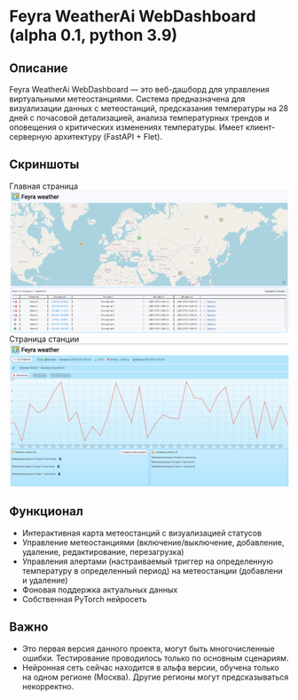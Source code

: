 # Feyra WeatherAi WebDashboard (alpha 0.1, python 3.9)
## Описание
Feyra WeatherAi WebDashboard — это веб-дашборд для управления виртуальными метеостанциями. Система предназначена для визуализации данных с метеостанций, предсказания температуры на 28 дней с почасовой детализацией, анализа температурных трендов и оповещения о критических изменениях температуры. Имеет клиент-серверную архитектуру (FastAPI + Flet).

## Скриншоты
Главная страница
![screenshot](images/main_page.png)
Страница станции
![screenshot](images/station_page.png)

## Функционал
- Интерактивная карта метеостанций с визуализацией статусов
- Управление метеостанциями (включение/выключение, добавление, удаление, редактирование, перезагрузка)
- Управления алертами (настраиваемый триггер на определенную температуру в определенный период) на метеостанции (добавлени и удаление)
- Фоновая поддержка актуальных данных
- Собственная PyTorch нейросеть

## Важно
- Это первая версия данного проекта, могут быть многочисленные ошибки. Тестирование проводилось только по основным сценариям.
- Нейронная сеть сейчас находится в альфа версии, обучена только на одном регионе (Москва). Другие регионы могут предсказываться некорректно.